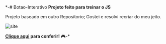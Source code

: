 *-# Botao-Interativo
<strong>Projeto feito para treinar o JS</strong>
<p>Projeto baseado em outro Repositorio; Gostei e resolvi recriar do meu jeito.</p>

![site](https://user-images.githubusercontent.com/74004642/121438333-3d713100-c95a-11eb-8cf5-60dbc5573763.png)




<b><a href="https://lucascurty.github.io/Botao-Interativo/">Clique aqui</a> para conferir! </b>🎮-*
